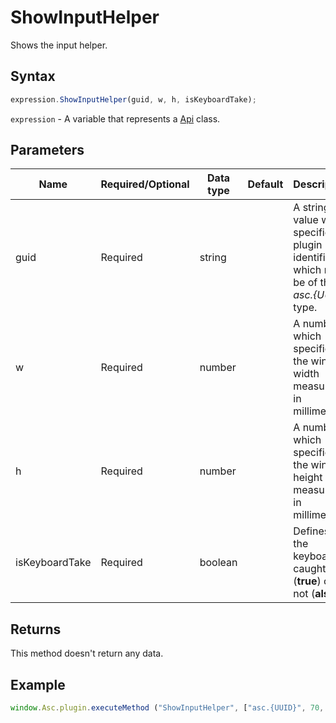 # ShowInputHelper

Shows the input helper.

## Syntax

```javascript
expression.ShowInputHelper(guid, w, h, isKeyboardTake);
```

`expression` - A variable that represents a [Api](Methods.md) class.

## Parameters

| **Name** | **Required/Optional** | **Data type** | **Default** | **Description** |
| ------------- | ------------- | ------------- | ------------- | ------------- |
| guid | Required | string |  | A string value which specifies a plugin identifier which must be of the *asc.&#123;UUID&#125;* type. |
| w | Required | number |  | A number which specifies the window width measured in millimeters. |
| h | Required | number |  | A number which specifies the window height measured in millimeters. |
| isKeyboardTake | Required | boolean |  | Defines if the keyboard is caught (**true**) or not (**alse**). |

## Returns

This method doesn't return any data.

## Example

```javascript
window.Asc.plugin.executeMethod ("ShowInputHelper", ["asc.{UUID}", 70, 70, true]);
```
